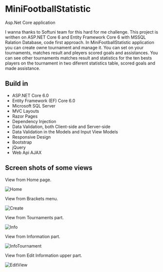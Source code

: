 # MiniFootballStatistic

<div>Asp.Net Core application</div>
<p>I wanna thanks to Softuni team for this hard for me challenge. This project is writhen on ASP.NET Core 6 and Entity Framework Core 6 with MSSQL Ralation Database, code first approach.
In MiniFootballStatistic application you can create owne tournament and manage it. You can set on your tournaments, matches result and pleyers scored goals and assistances. You can see other tournaments matches result and statistics for the ten bests players on the tournament in two diferent statistics table, scored goals and made assistance.
 </p>

<h2>Build in</h2>
<ul>
  <li>ASP.NET Core 6.0</li>
  <li>Entity Framework (EF) Core 6.0</li>
  <li>Microsoft SQL Server</li>
  <li>MVC Layouts</li>
  <li>Razor Pages</li> 
  <li>Dependency Injection</li>
  <li>Data Validation, both Client-side and Server-side</li>
  <li>Data Validation in the Models and Input View Models</li>
  <li>Responsive Design</li>
  <li>Bootstrap</li>
  <li>jQuery</li>
  <li>Web Api AJAX</li> 
</ul>

<h2>Screen shots of some views</h2>
View from Home page.

![Home](https://user-images.githubusercontent.com/75274983/173399757-d9c5a109-698d-4594-b589-2349c45e12fa.png)

View from Brackets menu.

![Create](https://user-images.githubusercontent.com/75274983/173400068-6bc859c1-7ca3-4399-b1f5-bd4db4f9569e.png)

View from Tournaments part.

![Info](https://user-images.githubusercontent.com/75274983/173400236-7c6a3380-dd10-448a-8cd4-bab0451fe4d7.png)

View from Information part.

![InfoTournament](https://user-images.githubusercontent.com/75274983/173400429-ef5d2ba0-aded-4d67-8c13-c0756e557e25.png)

View from Edit Information upper part.

![EditView](https://user-images.githubusercontent.com/75274983/173400555-ff68831a-77db-4234-99f0-cec925ddc4d5.png)
